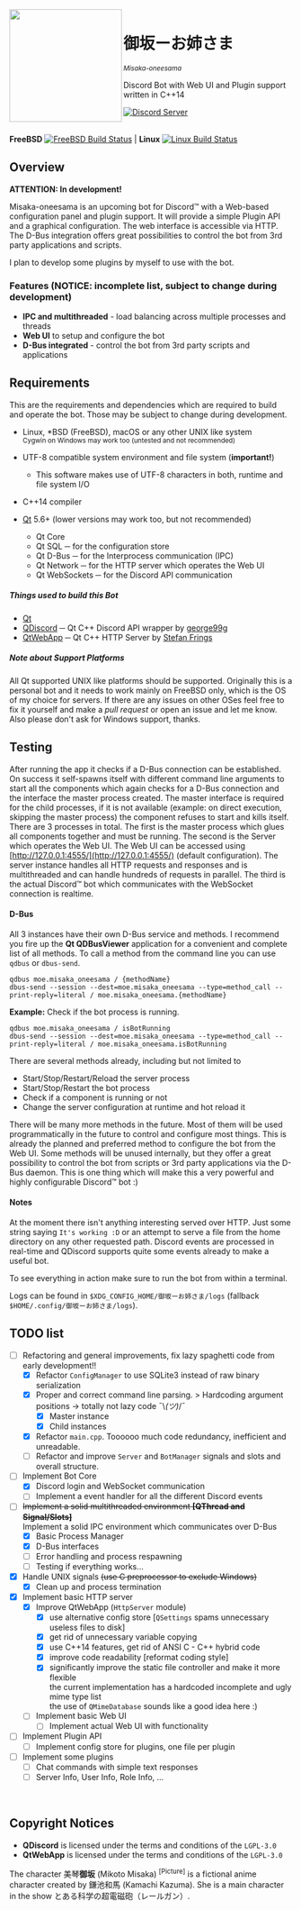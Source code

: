 <img src="https://magiruuvelvet.s-ul.eu/pics/5ANbjzVE.png" height="200" alt="" align="left">

# 御坂ーお姉さま
<sup>*Misaka-oneesama*</sup>

Discord Bot with Web UI and Plugin support written in C++14

[![Discord Server](https://discordapp.com/api/guilds/277765099807047681/embed.png)](https://discord.gg/BvyFy5k)
<br><br>

**FreeBSD** [![FreeBSD Build Status](https://jenkins.magiruuvelvet.gdn/job/misaka-oneesama/job/misaka-oneesama/job/master/badge/icon)](https://jenkins.magiruuvelvet.gdn/job/misaka-oneesama/job/misaka-oneesama/job/master/) | **Linux** [![Linux Build Status](https://travis-ci.org/misaka-oneesama/misaka-oneesama.svg?branch=master)](https://travis-ci.org/misaka-oneesama/misaka-oneesama)


## Overview

**ATTENTION: In development!**

Misaka-oneesama is an upcoming bot for Discord™ with a Web-based configuration panel and plugin support. It will provide a simple Plugin API and a graphical configuration. The web interface is accessible via HTTP. The D-Bus integration offers great possibilities to control the bot from 3rd party applications and scripts.

I plan to develop some plugins by myself to use with the bot.


### Features (**NOTICE:** incomplete list, subject to change during development)

 - **IPC and multithreaded** - load balancing across multiple processes and threads
 - **Web UI** to setup and configure the bot
 - **D-Bus integrated** - control the bot from 3rd party scripts and applications


## Requirements

This are the requirements and dependencies which are required to build and operate the bot. Those may be subject to change during development.

 - Linux, \*BSD (FreeBSD), macOS or any other UNIX like system <br>
   <sup>Cygwin on Windows may work too (untested and not recommended)</sup>
 - UTF-8 compatible system environment and file system (**important!**)
   - This software makes use of UTF-8 characters in both, runtime and file system I/O
 - C++14 compiler

 - [Qt](https://www.qt.io) 5.6+ (lower versions may work too, but not recommended)
   - Qt Core
   - Qt SQL ─ for the configuration store
   - Qt D-Bus ─ for the Interprocess communication (IPC)
   - Qt Network ─ for the HTTP server which operates the Web UI
   - Qt WebSockets ─ for the Discord API communication


##### Things used to build this Bot

 - [Qt](https://www.qt.io)
 - [QDiscord](https://github.com/george99g/QDiscord) ─ Qt C++ Discord API wrapper by [george99g](https://github.com/george99g)
 - [QtWebApp](http://stefanfrings.de/qtwebapp/index-en.html) ─ Qt C++ HTTP Server by [Stefan Frings](http://stefanfrings.de)


##### Note about Support Platforms

All Qt supported UNIX like platforms should be supported. Originally this is a personal bot and it needs to work mainly on FreeBSD only, which is the OS of my choice for servers. If there are any issues on other OSes feel free to fix it yourself and make a *pull request* or open an issue and let me know. Also please don't ask for Windows support, thanks.


## Testing

After running the app it checks if a D-Bus connection can be established. On success it self-spawns itself with different command line arguments to start all the components which again checks for a D-Bus connection and the interface the master process created. The master interface is required for the child processes, if it is not available (example: on direct execution, skipping the master process) the component refuses to start and kills itself. There are 3 processes in total. The first is the master process which glues all components together and must be running. The second is the Server which operates the Web UI. The Web UI can be accessed using [http://127.0.0.1:4555/](http://127.0.0.1:4555/) (default configuration). The server instance handles all HTTP requests and responses and is multithreaded and can handle hundreds of requests in parallel. The third is the actual Discord™ bot which communicates with the WebSocket connection is realtime.

#### D-Bus

All 3 instances have their own D-Bus service and methods. I recommend you fire up the **Qt QDBusViewer** application for a convenient and complete list of all methods. To call a method from the command line you can use `qdbus` or `dbus-send`.

`qdbus moe.misaka_oneesama / {methodName}` <br>
`dbus-send --session --dest=moe.misaka_oneesama --type=method_call --print-reply=literal / moe.misaka_oneesama.{methodName}`

**Example:** Check if the bot process is running.

`qdbus moe.misaka_oneesama / isBotRunning` <br>
`dbus-send --session --dest=moe.misaka_oneesama --type=method_call --print-reply=literal / moe.misaka_oneesama.isBotRunning`


There are several methods already, including but not limited to

  - Start/Stop/Restart/Reload the server process
  - Start/Stop/Restart the bot process
  - Check if a component is running or not
  - Change the server configuration at runtime and hot reload it

There will be many more methods in the future. Most of them will be used programmatically in the future to control and configure most things. This is already the planned and preferred method to configure the bot from the Web UI. Some methods will be unused internally, but they offer a great possibility to control the bot from scripts or 3rd party applications via the D-Bus daemon. This is one thing which will make this a very powerful and highly configurable Discord™ bot :)

#### Notes

At the moment there isn't anything interesting served over HTTP. Just some string saying `It's working :D` or an attempt to serve a file from the home directory on any other requested path. Discord events are processed in real-time and QDiscord supports quite some events already to make a useful bot.

To see everything in action make sure to run the bot from within a terminal.

Logs can be found in `$XDG_CONFIG_HOME/御坂ーお姉さま/logs` (fallback `$HOME/.config/御坂ーお姉さま/logs`).

## TODO list

 - [ ] Refactoring and general improvements, fix lazy spaghetti code from early development!!
   - [x] Refactor `ConfigManager` to use SQLite3 instead of raw binary serialization
   - [x] Proper and correct command line parsing. > Hardcoding argument positions -> totally not lazy code ¯\\_(ツ)_/¯
     - [x] Master instance
     - [x] Child instances
   - [x] Refactor `main.cpp`. Toooooo much code redundancy, inefficient and unreadable.
   - [ ] Refactor and improve `Server` and `BotManager` signals and slots and overall structure.
 - [ ] Implement Bot Core
   - [x] Discord login and WebSocket communication
   - [ ] Implement a event handler for all the different Discord events
 - [ ] ~~Implement a solid multithreaded environment **[QThread and Signal/Slots]**~~ <br>
       Implement a solid IPC environment which communicates over D-Bus
     - [x] Basic Process Manager
     - [x] D-Bus interfaces
     - [ ] Error handling and process respawning
     - [ ] Testing if everything works...
 - [x] Handle UNIX signals ~~(use C preprocessor to exclude Windows)~~
   - [x] Clean up and process termination
 - [x] Implement basic HTTP server
   - [x] Improve QtWebApp (`HttpServer` module)
     - [x] use alternative config store [`QSettings` spams unnecessary useless files to disk]
     - [x] get rid of unnecessary variable copying
     - [x] use C++14 features, get rid of ANSI C - C++ hybrid code
     - [x] improve code readability [reformat coding style]
     - [x] significantly improve the static file controller and make it more flexible <br>
           the current implementation has a hardcoded incomplete and ugly mime type list <br>
           the use of `QMimeDatabase` sounds like a good idea here :)
   - [ ] Implement basic Web UI
     - [ ] Implement actual Web UI with functionality
 - [ ] Implement Plugin API
   - [ ] Implement config store for plugins, one file per plugin
 - [ ] Implement some plugins
   - [ ] Chat commands with simple text responses
   - [ ] Server Info, User Info, Role Info, ...

<br>

## Copyright Notices

- **QDiscord** is licensed under the terms and conditions of the `LGPL-3.0`
- **QtWebApp** is licensed under the terms and conditions of the `LGPL-3.0`

The character 美琴**御坂** (Mikoto Misaka) <sup>[Picture]</sup> is a fictional anime character created by 鎌池和馬 (Kamachi Kazuma). She is a main character in the show とある科学の超電磁砲（レールガン）.

